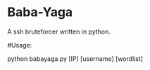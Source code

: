 # Baba-Yaga
A ssh bruteforcer written in python.

#Usage:

python babayaga.py [IP] [username] [wordlist]


